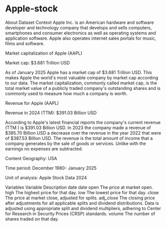 # Apple-stock
About Dataset
Context
Apple Inc. is an American hardware and software developer and technology company that develops and sells computers, smartphones and consumer electronics as well as operating systems and application software. Apple also operates internet sales portals for music, films and software.

Market capitalization of Apple (AAPL)

Market cap: $3.681 Trillion USD

As of January 2025 Apple has a market cap of $3.681 Trillion USD. This makes Apple the world's most valuable company by market cap according to our data. The market capitalization, commonly called market cap, is the total market value of a publicly traded company's outstanding shares and is commonly used to measure how much a company is worth.

Revenue for Apple (AAPL)

Revenue in 2024 (TTM): $391.03 Billion USD

According to Apple's latest financial reports the company's current revenue (TTM ) is $391.03 Billion USD. In 2023 the company made a revenue of $385.70 Billion USD a decrease over the revenue in the year 2022 that were of $387.53 Billion USD. The revenue is the total amount of income that a company generates by the sale of goods or services. Unlike with the earnings no expenses are subtracted.

Content
Geography: USA

Time period: December 1980- January 2025

Unit of analysis: Apple Stock Data 2024

Variables
Variable	Description
date	date
open	The price at market open.
high	The highest price for that day.
low	The lowest price for that day.
close	The price at market close, adjusted for splits.
adj_close	The closing price after adjustments for all applicable splits and dividend distributions. Data is adjusted using appropriate split and dividend multipliers, adhering to Center for Research in Security Prices (CRSP) standards.
volume	The number of shares traded on that day.
